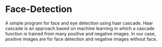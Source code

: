 # Face-Detection

A simple program for face and eye detection using haar cascade. Haar cascade is an approach based on machine learning in which a cascade function is trained from many positive
and negative images. In our case, positive images are for face detection and negative images without face.
